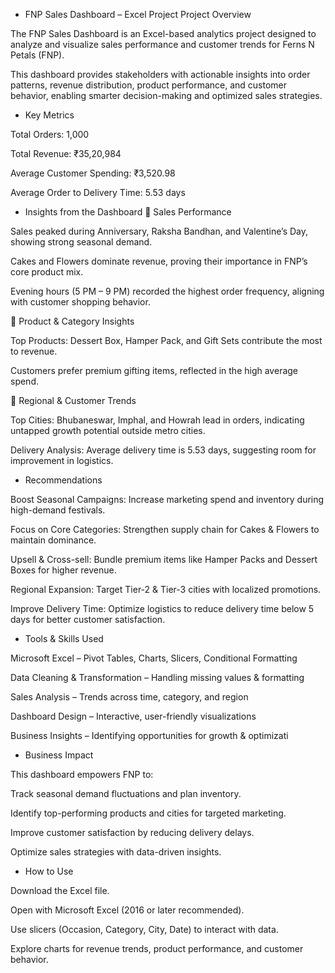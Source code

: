 - FNP Sales Dashboard – Excel Project
Project Overview

The FNP Sales Dashboard is an Excel-based analytics project designed to analyze and visualize sales performance and customer trends for Ferns N Petals (FNP).

This dashboard provides stakeholders with actionable insights into order patterns, revenue distribution, product performance, and customer behavior, enabling smarter decision-making and optimized sales strategies.

- Key Metrics

Total Orders: 1,000

Total Revenue: ₹35,20,984

Average Customer Spending: ₹3,520.98

Average Order to Delivery Time: 5.53 days

- Insights from the Dashboard
🔹 Sales Performance

Sales peaked during Anniversary, Raksha Bandhan, and Valentine’s Day, showing strong seasonal demand.

Cakes and Flowers dominate revenue, proving their importance in FNP’s core product mix.

Evening hours (5 PM – 9 PM) recorded the highest order frequency, aligning with customer shopping behavior.

🔹 Product & Category Insights

Top Products: Dessert Box, Hamper Pack, and Gift Sets contribute the most to revenue.

Customers prefer premium gifting items, reflected in the high average spend.

🔹 Regional & Customer Trends

Top Cities: Bhubaneswar, Imphal, and Howrah lead in orders, indicating untapped growth potential outside metro cities.

Delivery Analysis: Average delivery time is 5.53 days, suggesting room for improvement in logistics.

- Recommendations

Boost Seasonal Campaigns: Increase marketing spend and inventory during high-demand festivals.

Focus on Core Categories: Strengthen supply chain for Cakes & Flowers to maintain dominance.

Upsell & Cross-sell: Bundle premium items like Hamper Packs and Dessert Boxes for higher revenue.

Regional Expansion: Target Tier-2 & Tier-3 cities with localized promotions.

Improve Delivery Time: Optimize logistics to reduce delivery time below 5 days for better customer satisfaction.

- Tools & Skills Used

Microsoft Excel – Pivot Tables, Charts, Slicers, Conditional Formatting

Data Cleaning & Transformation – Handling missing values & formatting

Sales Analysis – Trends across time, category, and region

Dashboard Design – Interactive, user-friendly visualizations

Business Insights – Identifying opportunities for growth & optimizati


- Business Impact

This dashboard empowers FNP to:

Track seasonal demand fluctuations and plan inventory.

Identify top-performing products and cities for targeted marketing.

Improve customer satisfaction by reducing delivery delays.

Optimize sales strategies with data-driven insights.

- How to Use

Download the Excel file.

Open with Microsoft Excel (2016 or later recommended).

Use slicers (Occasion, Category, City, Date) to interact with data.

Explore charts for revenue trends, product performance, and customer behavior.
